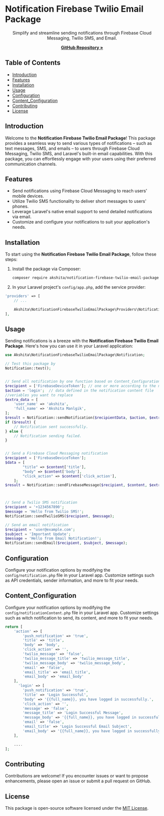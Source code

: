 # Notification Firebase Twilio Email Package

<p align="center">
    Simplify and streamline sending notifications through Firebase Cloud Messaging, Twilio SMS, and Email.
</p>

<p align="center">
    <a href="https://github.com/akshita2398/Notification-firebase_twilio_email"><strong>GitHub Repository »</strong></a>
</p>

## Table of Contents

-   [Introduction](#introduction)
-   [Features](#features)
-   [Installation](#installation)
-   [Usage](#usage)
-   [Configuration](#configuration)
-   [Content_Configuration](#Content_Configuration)
-   [Contributing](#contributing)
-   [License](#license)

## Introduction

Welcome to the **Notification Firebase Twilio Email Package**! This package provides a seamless way to send various types of notifications – such as text messages, SMS, and emails – to users through Firebase Cloud Messaging, Twilio SMS, and Laravel's built-in email capabilities. With this package, you can effortlessly engage with your users using their preferred communication channels.

## Features

-   Send notifications using Firebase Cloud Messaging to reach users' mobile devices.
-   Utilize Twilio SMS functionality to deliver short messages to users' phones.
-   Leverage Laravel's native email support to send detailed notifications via email.
-   Customize and configure your notifications to suit your application's needs.

## Installation

To start using the **Notification Firebase Twilio Email Package**, follow these steps:

1. Install the package via Composer:

    ```bash
    composer require akshita/notification-firebase-twilio-email-package
    ```

2. In your Laravel project's `config/app.php`, add the service provider:

```php
'providers' => [
    // ...

    Akshita\NotificationFirebaseTwilioEmailPackage\Providers\NotificationServiceProvider::class,
],
```

## Usage

Sending notifications is a breeze with the **Notification Firebase Twilio Email Package**. Here's how you can use it in your Laravel application:

```php
use Akshita\NotificationFirebaseTwilioEmailPackage\Notification;

// Test this package by
Notification::test();


// Send all notification by one function based on Content_Configuration
$recipient = ['FirebaseDeviceToken']; // one or more according to the need 
$action = 'login';  // data defined in the notification content file 
//veriables you want to replace
$extra_data = [
    'user_name' => 'akshita',
    'full_name' => 'Akshita Manlgik',
];
$result = Notification::sendNotification($recipientData, $action, $extra_data = null)
if ($result) {
    // Notification sent successfully.
} else {
    // Notification sending failed.
}


// Send a Firebase Cloud Messaging notification
$recipient = ['FirebaseDeviceToken'];
$data = [
        "title" => $content['title'],
        "body" => $content['body'],
        "click_action" => $content['click_action'],
    ];
$result = Notification::sendFirebaseMessage($recipient, $content, $extra_data = null );



// Send a Twilio SMS notification
$recipient = '+1234567890';
$message = 'Hello from Twilio SMS!';
Notification::sendTwilioSMS($recipient, $message);

// Send an email notification
$recipient = 'user@example.com';
$subject = 'Important Update';
$message = 'Hello from Email Notification!';
Notification::sendEmail($recipient, $subject, $message);
```

## Configuration

Configure your notification options by modifying the `config/notification.php` file in your Laravel app. Customize settings such as API credentials, sender information, and more to fit your needs.

## Content_Configuration

Configure your notification options by modifying the `config/notificationContent.php` file in your Laravel app. Customize settings such as witch notification to send, its content, and more to fit your needs.

```php
return [
    'action' => [
        'push_notification' => 'true',
        'title' => 'title',
        'body' => 'body',
        'click_action' => '',
        'twilio_message' => 'false',
        'twilio_message_title' => 'twilio_message_title',
        'twilio_message_body' => 'twilio_message_body',
        'email' => 'false',
        'email_title' => 'email_title',
        'email_body' => 'email_body'
    ],
      'login' => [
        'push_notification' => 'true',
        'title' => 'Login Successful',
        'body' => '{{full_name}}, you have logged in successfully.',
        'click_action' => '',
        'message' => 'false',
        'message_title' => 'Login Successful Message',
        'message_body' => '{{full_name}}, you have logged in successfully.',
        'email' => 'false',
        'email_title' => 'Login Successful Email Subject',
        'email_body' => '{{full_name}}, you have logged in successfully.'
    ],

    ....
];

```

## Contributing

Contributions are welcome! If you encounter issues or want to propose enhancements, please open an issue or submit a pull request on GitHub.

## License

This package is open-source software licensed under the [MIT License](LICENSE.md).
